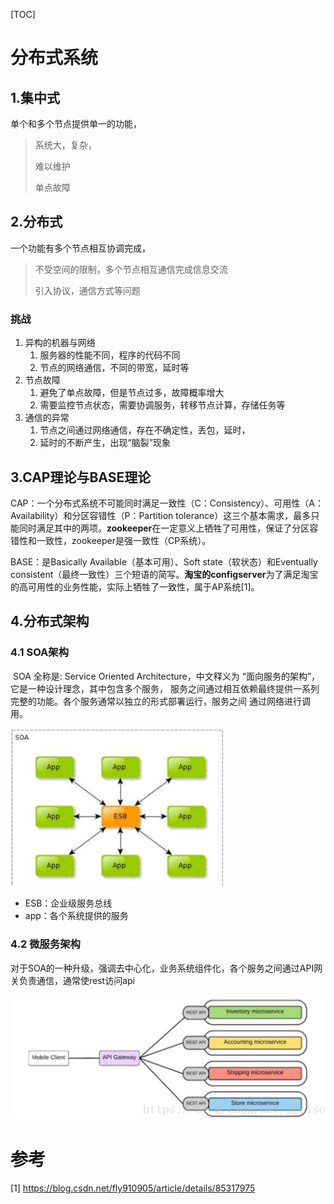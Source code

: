 [TOC]

# 分布式系统

## 1.集中式

单个和多个节点提供单一的功能，

> 系统大，复杂，
>
> 难以维护
>
> 单点故障

## 2.分布式

一个功能有多个节点相互协调完成，

> 不受空间的限制，多个节点相互通信完成信息交流
>
> 引入协议，通信方式等问题

###  挑战

1. 异构的机器与网络
   1. 服务器的性能不同，程序的代码不同
   2. 节点的网络通信，不同的带宽，延时等
2. 节点故障
   1. 避免了单点故障，但是节点过多，故障概率增大
   2. 需要监控节点状态，需要协调服务，转移节点计算，存储任务等
3. 通信的异常
   1. 节点之间通过网络通信，存在不确定性，丢包，延时，
   2. 延时的不断产生，出现“脑裂”现象

## 3.CAP理论与BASE理论

CAP：一个分布式系统不可能同时满足一致性（C：Consistency）、可用性（A：Availability）和分区容错性（P：Partition tolerance）这三个基本需求，最多只能同时满足其中的两项。**zookeeper**在一定意义上牺牲了可用性，保证了分区容错性和一致性，zookeeper是强一致性（CP系统）。

BASE：是Basically Available（基本可用）、Soft state（软状态）和Eventually consistent（最终一致性）三个短语的简写。**淘宝的configserver**为了满足淘宝的高可用性的业务性能，实际上牺牲了一致性，属于AP系统[1]。



## 4.分布式架构

### 4.1 SOA架构

​	SOA 全称是: Service Oriented Architecture，中文释义为 “面向服务的架构”，它是一种设计理念，其中包含多个服务， 服务之间通过相互依赖最终提供一系列完整的功能。各个服务通常以独立的形式部署运行，服务之间 通过网络进行调用。

<img src = "assets/1555248229840.png" style="zoom:0.7">

- ESB：企业级服务总线
- app：各个系统提供的服务

### 4.2 微服务架构

​	对于SOA的一种升级，强调去中心化，业务系统组件化，各个服务之间通过API网关负责通信，通常使rest访问api

<img src = "assets/1555248916545.png" style="zoom:1.5" >

# 参考

[1] https://blog.csdn.net/fly910905/article/details/85317975